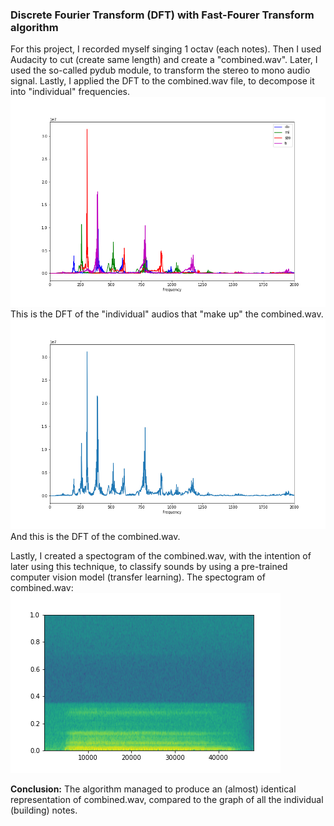 ### Discrete Fourier Transform (DFT) with Fast-Fourer Transform algorithm

For this project, I recorded  myself singing 1 octav (each notes). 
Then I used Audacity to cut (create same length) and create a "combined.wav".
Later, I used the so-called pydub module, to transform the stereo to mono audio signal.
Lastly, I applied the DFT to the combined.wav file, to decompose it into "individual" frequencies.
![image](/plots/DFT_individuals_lows.png)
This is the DFT of the "individual" audios that "make up" the combined.wav.
![image](/plots/DFT_combined_lows.png)
And this is the DFT of the combined.wav.

Lastly, I created a spectogram of the combined.wav, with the intention of later using this technique,
to classify sounds by using a pre-trained computer vision model (transfer learning).
The spectogram of combined.wav:
![image](/plots/combined_spectogram.png)

**Conclusion:** The algorithm managed to produce an (almost) identical representation of combined.wav,
compared to the graph of all the individual (building) notes. 
